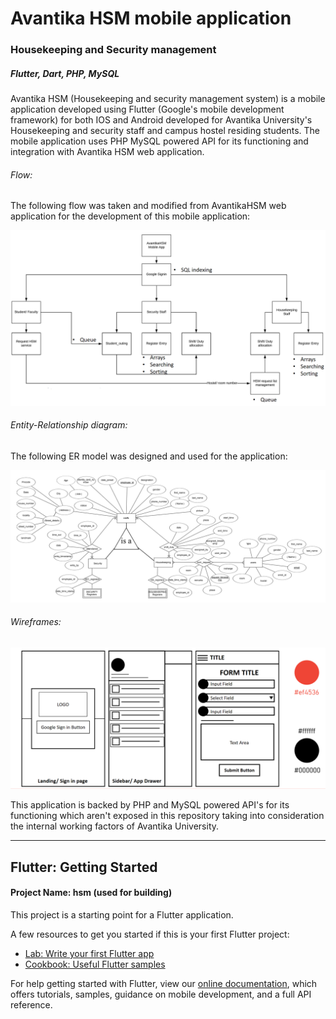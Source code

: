 # Avantika HSM mobile application

### Housekeeping and Security management

##### Flutter, Dart, PHP, MySQL

Avantika HSM (Housekeeping and security management system) is a mobile application developed using Flutter (Google's mobile development framework) for both IOS and Android developed for Avantika University's Housekeeping and security staff and campus hostel residing students. The mobile application uses PHP MySQL powered API for its functioning and integration with Avantika HSM web application.

###### Flow:

The following flow was taken and modified from AvantikaHSM web application for the development of this mobile application:

![FlowHSMapp](files/FlowHSMapp.jpg)

###### Entity-Relationship diagram:

The following ER model was designed and used for the application:

![FlowHSMapp](files/ER-HSMapp.jpg)

###### Wireframes:

![FlowHSMapp](files/Wireframe-HSMapp.jpg)



This application is backed by PHP and MySQL powered API's for its functioning which aren't exposed in this repository taking into consideration the internal working factors of Avantika University.

____

## Flutter: Getting Started

#### Project Name: hsm (used for building)

This project is a starting point for a Flutter application.

A few resources to get you started if this is your first Flutter project:

- [Lab: Write your first Flutter app](https://flutter.io/docs/get-started/codelab)
- [Cookbook: Useful Flutter samples](https://flutter.io/docs/cookbook)

For help getting started with Flutter, view our 
[online documentation](https://flutter.io/docs), which offers tutorials, 
samples, guidance on mobile development, and a full API reference.